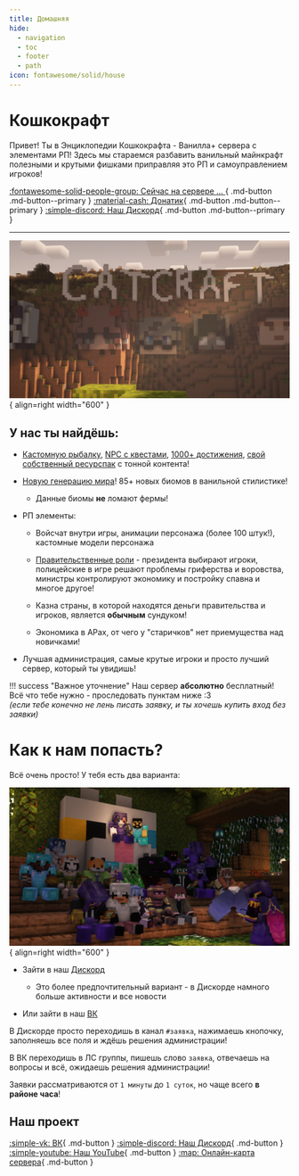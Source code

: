 ```yaml
---
title: Домашняя
hide:
  - navigation
  - toc
  - footer
  - path
icon: fontawesome/solid/house
---
```


<h1 class="purple shadow">Кошкокрафт</h1>

Привет! Ты в Энциклопедии <span class="gold">Кошкокрафта</span> - Ванилла+ сервера с элементами РП! Здесь мы стараемся разбавить ванильный майнкрафт полезными и крутыми фишками приправляя это РП и самоуправлением игроков!

[ :fontawesome-solid-people-group: Сейчас на сервере <span id="player-count"> ... </span>](https://vk.cc/ct7HsI){ .md-button .md-button--primary }
[ :material-cash: Донатик](https://donate.catcraftmc.ru){ .md-button .md-button--primary }
[ :simple-discord: Наш Дискорд](https://discord.gg/Qfb6NGZkNn){ .md-button .md-button--primary }

***

![catcraft](assets/screenshots/catcraft.jpg){ align=right width="600" }

## У нас ты найдёшь:

- [Кастомную рыбалку](../Геймплей/УникальныеФишки/рыбалка/), [NPC с квестами](../Геймплей/УникальныеФишки/npc), [1000+ достижения](../Геймплей/УникальныеФишки/datapacks), [свой собственный ресурспак](../Геймплей/УникальныеФишки/resourcepack) с тонной контента!

- [Новую генерацию мира](../Геймплей/УникальныеФишки/datapacks)! 85+ новых биомов в ванильной стилистике!

    - Данные биомы **не** ломают фермы!

- РП элементы:

    - Войсчат внутри игры, анимации персонажа (более 100 штук!), кастомные модели персонажа

    - [Правительственные роли](../Геймплей/Роллплей/goverment.md) - президента выбирают игроки, полицейские в игре решают проблемы гриферства и воровства, министры контролируют экономику и постройку спавна и многое другое!

    - Казна страны, в которой находятся деньги правительства и игроков, является **обычным** сундуком!

    - Экономика в АРах, от чего у "старичков" нет приемущества над новичками!

- Лучшая администрация, самые крутые игроки и просто лучший сервер, который ты увидишь!

!!! success "Важное уточнение"
    Наш сервер **абсолютно** бесплатный! Всё что тебе нужно - проследовать пунктам ниже :3<br>
    *(если тебе конечно не лень писать заявку, и ты хочешь купить вход без заявки)*

# **Как к нам попасть?**
Всё очень просто! У тебя есть два варианта:

![catcraft](assets/screenshots/players.jpg){ align=right width="600" }

- Зайти в наш [Дискорд](https://discord.gg/Qfb6NGZkNn)

    - Это более предпочтительный вариант - в Дискорде намного больше активности и все новости

- Или зайти в наш [ВК](https://vk.com/catcraftmc)

В Дискорде просто переходишь в канал `#заявка`, нажимаешь кнопочку, заполняешь все поля и ждёшь решения администрации!

В ВК переходишь в ЛС группы, пишешь слово `заявка`, отвечаешь на вопросы и всё, ожидаешь решения администрации!

Заявки рассматриваются от `1 минуты` до `1 суток`, но чаще всего **в районе часа**!

## Наш проект
[:simple-vk: ВК](https://vk.com/catcraftmc){ .md-button }
[:simple-discord: Наш Дискорд](https://discord.gg/Qfb6NGZkNn){ .md-button }
[:simple-youtube: Наш YouTube](https://youtube.com/@catcraftminecraft){ .md-button }
[:map: Онлайн-карта сервера](https://vk.cc/ct7HsI){ .md-button }

<div>
    <!-- Yandex.RTB R-A-5374421-1 -->
    <div id="yandex_rtb_R-A-5374421-1"></div>
    <script>
    window.yaContextCb.push(()=>{
        Ya.Context.AdvManager.render({
            "blockId": "R-A-5374421-1",
            "renderTo": "yandex_rtb_R-A-5374421-1"
        })
    })
    </script>
</div>